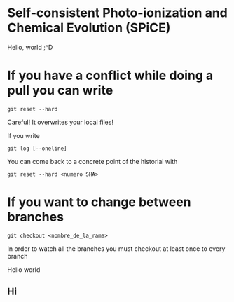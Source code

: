 # Self-consistent Photo-ionization and Chemical Evolution (SPiCE)

Hello, world ;^D

# If you have a conflict while doing a pull you can write

`git reset --hard`

Careful! It overwrites your local files!

If you write

`git log [--oneline]`

 You can come back to a concrete point of the historial with

`git reset --hard <numero SHA>`

# If you want to change between branches

`git checkout <nombre_de_la_rama>`

In order to watch all the branches you must checkout at least once to every branch

Hello world

Hi
---

